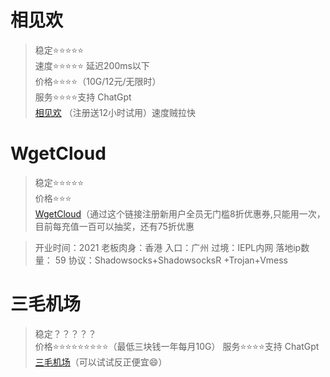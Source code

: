 # 相见欢
> 稳定⭐⭐⭐⭐⭐  
> 速度⭐⭐⭐⭐⭐ 延迟200ms以下   
> 价格⭐⭐⭐⭐（10G/12元/无限时）  
> 服务⭐⭐⭐⭐支持 ChatGpt  
[相见欢](https://web.xjh23.top/#/register?code=YludLNBR) （注册送12小时试用）速度贼拉快



# WgetCloud
> 稳定⭐⭐⭐⭐⭐  
> 价格⭐⭐⭐   
[WgetCloud](https://invite.wgetcloud.ltd/auth/register?code=Gcnh)（通过这个链接注册新用户全员无门槛8折优惠券,只能用一次，目前每充值一百可以抽奖，还有75折优惠


> 开业时间：2021
> 老板肉身：香港
> 入口：广州
> 过境：IEPL内网
> 落地ip数量： 59
> 协议：Shadowsocks+ShadowsocksR +Trojan+Vmess


# 三毛机场  
> 稳定？？？？？   
> 价格⭐⭐⭐⭐⭐⭐⭐⭐⭐（最低三块钱一年每月10G）
> 服务⭐⭐⭐⭐支持 ChatGpt       
[三毛机场](https://www.xn--ehqx7tcnnope.com/#/register?code=fX9kH43z)（可以试试反正便宜😄）  
